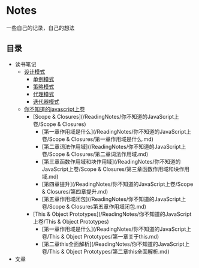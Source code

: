 # Notes
一些自己的记录，自己的想法
## 目录
* 读书笔记
  * [设计模式](/ReadingNotes/设计模式)
    * [单例模式](/ReadingNotes/设计模式/单例模式.md)
    * [策略模式](/ReadingNotes/设计模式/策略模式.md) 
    * [代理模式](/ReadingNotes/设计模式/代理模式.md)
    * [迭代器模式](ReadingNotes/设计模式/迭代器模式.md)
  * [你不知道的javascript上卷](/ReadingNotes/你不知道的JavaScript上卷)
    * [Scope & Closures](/ReadingNotes/你不知道的JavaScript上卷/Scope & Closures)
      * [第一章作用域是什么](/ReadingNotes/你不知道的JavaScript上卷/Scope & Closures/第一章作用域是什么.md)
      * [第二章词法作用域](/ReadingNotes/你不知道的JavaScript上卷/Scope & Closures/第二章词法作用域.md)
      * [第三章函数作用域和块作用域](/ReadingNotes/你不知道的JavaScript上卷/Scope & Closures/第三章函数作用域和块作用域.md)
      * [第四章提升](/ReadingNotes/你不知道的JavaScript上卷/Scope & Closures/第四章提升.md)
      * [第五章作用域闭包](/ReadingNotes/你不知道的JavaScript上卷/Scope & Closures第五章作用域闭包.md)
    * [This & Object Prototypes](/ReadingNotes/你不知道的JavaScript上卷/This & Object Prototypes)
      * [第一章作用域是什么](/ReadingNotes/你不知道的JavaScript上卷/This & Object Prototypes/第一章关于this.md)
      * [第二章this全面解析](/ReadingNotes/你不知道的JavaScript上卷/This & Object Prototypes/第二章this全面解析.md)
* 文章